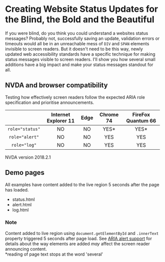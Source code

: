 # Creating Website Status Updates for the Blind, the Bold and the Beautiful #
If you were blind, do you think you could understand a websites status messages? Probably not, successfully saving an update, validation errors or timeouts would all be in an unreachable mess of `DIV` and `SPAN` elements invisible to screen readers. But it doesn't need to be this way, newly updated web accessibility standards have a specific technique for making status messages visible to screen readers. I'll show you how several small additions have a big impact and make your status messages standout for all.

## NVDA and browser compatibility ##
Testing how effectively screen readers follow the expected ARIA role specification and prioritise announcements.

&nbsp;        | Internet Explorer 11 | Edge | Chrome 74 | FireFox Quantum 66
:-------------: |:-------------:| :-----:| :-----:| :-----:
`role="status"`    | NO | NO | YES* | YES*
`role="alert"`    | NO | NO | YES | YES
`role="log"`    | NO | NO | YES | YES

NVDA version 2018.2.1<br>

## Demo pages ##
All examples have content added to the live region 5 seconds after the page has loaded.

* status.html
* alert.html
* log.html

### Note ###

Content added to live region using `document.getElementById` and `.innerText` property triggered 5 seconds after page load. See [ARIA alert support](https://developer.paciellogroup.com/blog/2017/04/aria-alert-support/) for details about the way elements are added _may_ affect the screen reader announcing content.<br>
*reading of page text stops at the word 'several'<br>
